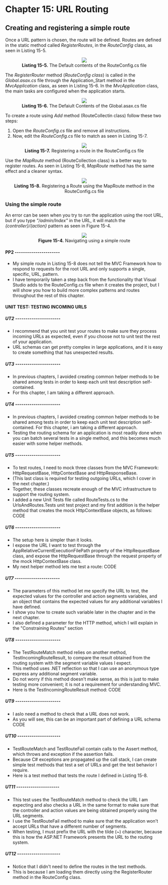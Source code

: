 # Chapter 15: URL Routing

## Creating and registering a simple route  

Once a URL pattern is chosen, the route will be defined. Routes are defined in the static method called *RegisterRoutes*, in the *RouteConfig* class, as seen in Listing 15-5.
<p align="center">
    <img src="ch15-Pictures/Listing 15-5.png" /><br />
    <b>Listing 15-5.</b> The Default contents of the RouteConfig.cs file
</p>  

The *RegisterRouter* method (*RouteConfig class*) is called in the *Global.asax.cs* file through the Application_Start method in the *MvcApplication* class, as seen in Listing 15-6. In the *MvcApplication* class, the main tasks are configured when the application starts.
<p align="center">
    <img src="ch15-Pictures/Listing 15-6.png" /><br />
    <b>Listing 15-6.</b> The Defaiult Contents of the Global.asax.cs file
</p>  

To create a route using *Add* method (RouteCollectin class) follow these two steps:

1. Open the *RouteConfig.cs* file and remove all instructions.
2. Now, edit the *RouteConfig.cs* file to match as seen in Listing 15-7.

<p align="center">
    <img src="ch15-Pictures/Listing 15-7.png" /><br />
    <b>Listing 15-7.</b> Registering a route in the RouteConfig.cs file
</p>  

Use the *MapRoute* method (RouteCollection class) is a better way to register routes. As seen in Listing 15-8, *MapRoute* method has the same effect and a cleaner syntax.

<p align="center">
    <img src="ch15-Pictures/Listing 15-8.png" /><br />
    <b>Listing 15-8.</b> Registering a Route using the MapRoute method in the RouteConfig.cs file
</p>  

### Using the simple route

An error can be seen when you try to run the application using the root URL, but if you type *"/admin/Index"* in the URL, it will match the *{controller}/{action}* pattern as seen in Figure 15-4.

<p align="center">
    <img src="ch15-Pictures/Figure 15-4.png" /><br />
    <b>Figure 15-4.</b> Navigating using a simple route
</p>  

#### PP2 ----------------------

* My simple route in Listing 15-8 does not tell the MVC Framework how to respond to requests for the root URL and only supports a single, specific, URL, pattern.
* I have temporarily taken a step back from the functionality that Visual Studio adds to the RouteConfig.cs file when it creates the project, but I will show you how to build more complex patterns and routes throughout the rest of this chapter.

#### UNIT TEST: TESTING INCOMING URLS

##### UT2 ----------------------

* I recommend that you unit test your routes to make sure they process incoming URLs as expected, even if you choose not to unit test the rest of your application.
* URL schemas can get pretty complex in large applications, and it is easy to create something that has unexpected results.

##### UT3 ----------------------

* In previous chapters, I avoided creating common helper methods to be shared among tests in order to keep each unit test description self-contained.
* For this chapter, I am taking a different approach.

##### UT4 ----------------------

* In previous chapters, I avoided creating common helper methods to be shared among tests in order to keep each unit test description self-contained. For this chapter, i am taking a different approach.
* Testing the routing schema for an application is most readily done when you can batch several tests in a single method, and this becomes much easier with some helper methods.

##### UT5 ----------------------

* To test routes, I need to mock three classes from the MVC Framework: HttpRequestBase, HttpContextBase and HttpResponseBase.
* (This last class is required for testing outgoing URLs, which I cover in the next chapter.)
* Together, these classes recreate enough of the MVC infrastructure to support the routing system.
* I added a new Unit Tests file called RouteTests.cs to the UrlsAndRoutes.Tests unit test project and my first addition is the helper method that creates the mock HttpContextBase objects, as follows:
    CODE

##### UT6 ----------------------

* The setup here is simpler than it looks.
* I expose the URL I want to test through the AppRelativeCurrentExecutionFilePath property of the HttpRequestBase class, and expose the HttpRequestBase through the request property of the mock HttpContextBase class.
* My next helper method lets me test a route:
     CODE

##### UT7 ----------------------

* The parameters of this method let me specify the URL to test, the expected values for the controller and action segments variables, and an object that contains the expected values for any additional variables I have defined.
* I show you how to create such variable later in the chapter and in the next chapter.
* I also defined a parameter for the HTTP method, which I will explain in the "Constraining Routes" section

##### UT8 ----------------------

* The TestRouteMatch method relies on another method, TestIncomingRouteResult, to compare the result obtained from the routing system with the segment variable values I expect.
* This method uses .NET reflection so that I can use an anonymous type express any additional segment variable.
* Do not worry if this method doesn't make sense, as this is just to make testing more convenient; it is not a requirement for understanding MVC.
* Here is the TestIncomingRouteResult method:
    CODE

##### UT9 ----------------------

* I aslo need a method to check that a URL does not work.
* As you will see, this can be an important part of defining a URL schema
    CODE

##### UT10 ---------------------

* TestRouteMatch and TestRouteFail contain calls to the Assert method, which throws and exception if the assertion fails.
* Because C# exceptions are propagated up the call stack,  I can create simple test methods that test a set of URLs and get the test behavior I require.
* Here is a test method that tests the route I defined in Listing 15-8.

##### UT11 ---------------------

* This test uses the TestRouteMatch method to check the URL I am expecting and also checks a URL in the same format to make sure that the controller and action values are being obtained properly using the URL segments.
* I use the TestRouteFail method to make sure that the application won't accept URLs that have a different number of segments.
* When testing, I must prefix the URL with the tilde (~) character, because this is how the ASP.NET Framework presents the URL to the routing system.

##### UT12 ---------------------

* Notice that I didn't need to define the routes in the test methods.
* This is because I am loading them directly using the RegisterRouter method in the RouteConfig class.




<!--
# Chapter 15: URL Routing
## Creating and registering a simple route
### Using the simple route
#### Figure 15-4. Navigating using a simple route

### Using the simple route
#### UNIT TEST: TESTING INCOMING URLS    

> SUMMARRY AND UPDATE ==========================
.
> CONTENTS =====================================
# Chapter 15: URL Routing
## Creating and registering a simple route
### Using the simple route
.
> GITHUB =====================================
https://github.com/deyran/asp-dot-net-training/blob/main/pro-asp-net-mvc/chapter-15/dd-creating-and-registering-a-simple-route.md
.
> # ==========================================
#DotNet #csharp #csharpdotnet #dotnetcore #csharpdeveloper #dotnetdevelopers #aspnetcore #ASPNET #aspdotnet #IT #developer #TI #tecnologia #DevOps #desenvolvedor #programador #software #homeoffice #dev #tecnologiadainformacao #devs #code #programacao #programação #tecnologiadainformação #sistemasdeinformação #engenhariadesoftware #GitHub #ASPNETMVC #ASPNET #MVC #core #MVC #route #urlroute #urlroting #urlpatterns #RoutingSystem
-->